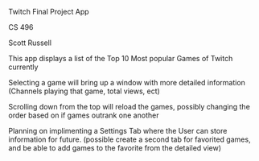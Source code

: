 Twitch Final Project App

CS 496

Scott Russell

This app displays a list of the Top 10 Most popular Games of Twitch currently

Selecting a game will bring up a window with more detailed information (Channels playing that game, total views, ect)

Scrolling down from the top will reload the games, possibly changing the order based on if games outrank one another

Planning on implimenting a Settings Tab where the User can store information for future.
(possible create a second tab for favorited games, and be able to add games to the favorite from the detailed view)

